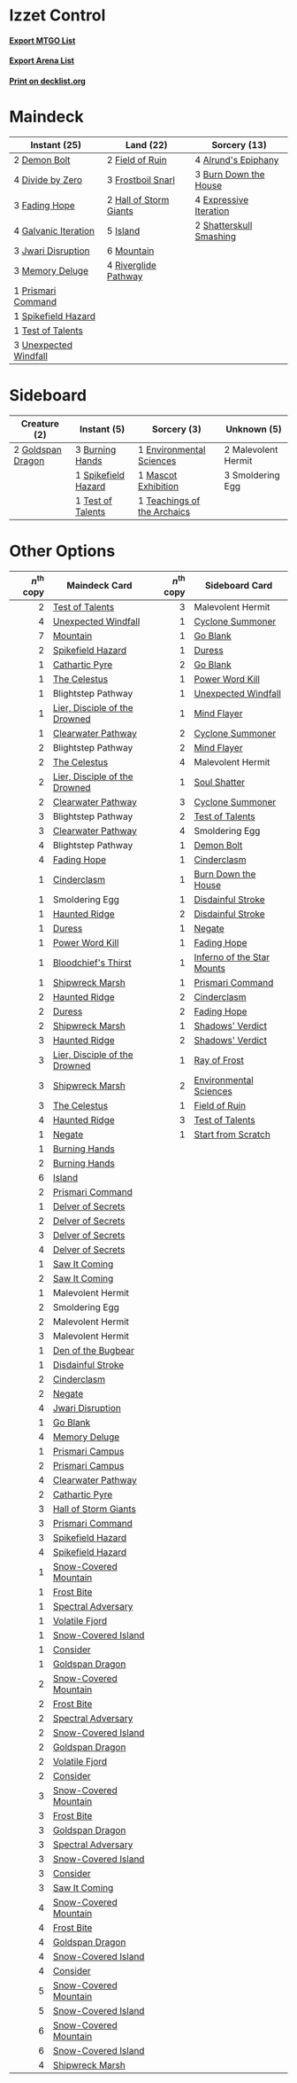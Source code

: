 # Izzet Control

#### [Export MTGO List](../collection/Izzet%20Control/Izzet%20Control.txt)
#### [Export Arena List](../collection/Izzet%20Control/Izzet%20Control_arena.txt)
#### [Print on decklist.org](http://decklist.org/?deckmain=4%09Alrund's%20Epiphany%0A3%09Burn%20Down%20the%20House%0A2%09Demon%20Bolt%0A4%09Divide%20by%20Zero%0A4%09Expressive%20Iteration%0A3%09Fading%20Hope%0A2%09Field%20of%20Ruin%0A3%09Frostboil%20Snarl%0A4%09Galvanic%20Iteration%0A2%09Hall%20of%20Storm%20Giants%0A5%09Island%0A3%09Jwari%20Disruption%0A3%09Memory%20Deluge%0A6%09Mountain%0A1%09Prismari%20Command%0A4%09Riverglide%20Pathway%0A2%09Shatterskull%20Smashing%0A1%09Spikefield%20Hazard%0A1%09Test%20of%20Talents%0A3%09Unexpected%20Windfall&deckside=3%09Burning%20Hands%0A1%09Environmental%20Sciences%0A2%09Goldspan%20Dragon%0A2%09Malevolent%20Hermit%0A1%09Mascot%20Exhibition%0A3%09Smoldering%20Egg%0A1%09Spikefield%20Hazard%0A1%09Teachings%20of%20the%20Archaics%0A1%09Test%20of%20Talents)
# Maindeck

|                                          Instant (25)                                          |                                            Land (22)                                            |                                           Sorcery (13)                                           |
|------------------------------------------------------------------------------------------------|-------------------------------------------------------------------------------------------------|--------------------------------------------------------------------------------------------------|
|2 [Demon Bolt](http://gatherer.wizards.com/Pages/Card/Details.aspx?multiverseid=503741)         |2 [Field of Ruin](http://gatherer.wizards.com/Pages/Card/Details.aspx?multiverseid=435415)       |4 [Alrund's Epiphany](http://gatherer.wizards.com/Pages/Card/Details.aspx?multiverseid=503648)    |
|4 [Divide by Zero](http://gatherer.wizards.com/Pages/Card/Details.aspx?multiverseid=513518)     |3 [Frostboil Snarl](http://gatherer.wizards.com/Pages/Card/Details.aspx?multiverseid=513757)     |3 [Burn Down the House](http://gatherer.wizards.com/Pages/Card/Details.aspx?multiverseid=534907)  |
|3 [Fading Hope](http://gatherer.wizards.com/Pages/Card/Details.aspx?multiverseid=534812)        |2 [Hall of Storm Giants](http://gatherer.wizards.com/Pages/Card/Details.aspx?multiverseid=527544)|4 [Expressive Iteration](http://gatherer.wizards.com/Pages/Card/Details.aspx?multiverseid=513678) |
|4 [Galvanic Iteration](http://gatherer.wizards.com/Pages/Card/Details.aspx?multiverseid=535018) |5 [Island](http://gatherer.wizards.com/Pages/Card/Details.aspx?multiverseid=439857)              |2 [Shatterskull Smashing](http://gatherer.wizards.com/Pages/Card/Details.aspx?multiverseid=491802)|
|3 [Jwari Disruption](http://gatherer.wizards.com/Pages/Card/Details.aspx?multiverseid=491693)   |6 [Mountain](http://gatherer.wizards.com/Pages/Card/Details.aspx?multiverseid=439859)            |                                                                                                  |
|3 [Memory Deluge](http://gatherer.wizards.com/Pages/Card/Details.aspx?multiverseid=534825)      |4 [Riverglide Pathway](http://gatherer.wizards.com/Pages/Card/Details.aspx?multiverseid=491920)  |                                                                                                  |
|1 [Prismari Command](http://gatherer.wizards.com/Pages/Card/Details.aspx?multiverseid=513706)   |                                                                                                 |                                                                                                  |
|1 [Spikefield Hazard](http://gatherer.wizards.com/Pages/Card/Details.aspx?multiverseid=491809)  |                                                                                                 |                                                                                                  |
|1 [Test of Talents](http://gatherer.wizards.com/Pages/Card/Details.aspx?multiverseid=513536)    |                                                                                                 |                                                                                                  |
|3 [Unexpected Windfall](http://gatherer.wizards.com/Pages/Card/Details.aspx?multiverseid=527451)|                                                                                                 |                                                                                                  |


# Sideboard

|                                        Creature (2)                                        |                                         Instant (5)                                          |                                             Sorcery (3)                                              |    Unknown (5)    |
|--------------------------------------------------------------------------------------------|----------------------------------------------------------------------------------------------|------------------------------------------------------------------------------------------------------|-------------------|
|2 [Goldspan Dragon](http://gatherer.wizards.com/Pages/Card/Details.aspx?multiverseid=503751)|3 [Burning Hands](http://gatherer.wizards.com/Pages/Card/Details.aspx?multiverseid=527422)    |1 [Environmental Sciences](http://gatherer.wizards.com/Pages/Card/Details.aspx?multiverseid=513477)   |2 Malevolent Hermit|
|                                                                                            |1 [Spikefield Hazard](http://gatherer.wizards.com/Pages/Card/Details.aspx?multiverseid=491809)|1 [Mascot Exhibition](http://gatherer.wizards.com/Pages/Card/Details.aspx?multiverseid=513481)        |3 Smoldering Egg   |
|                                                                                            |1 [Test of Talents](http://gatherer.wizards.com/Pages/Card/Details.aspx?multiverseid=513536)  |1 [Teachings of the Archaics](http://gatherer.wizards.com/Pages/Card/Details.aspx?multiverseid=513534)|                   |


# Other Options

|*n*<sup>th</sup> copy|                                             Maindeck Card                                              |*n*<sup>th</sup> copy|                                           Sideboard Card                                            |
|--------------------:|--------------------------------------------------------------------------------------------------------|--------------------:|-----------------------------------------------------------------------------------------------------|
|                    2|[Test of Talents](http://gatherer.wizards.com/Pages/Card/Details.aspx?multiverseid=513536)              |                    3|Malevolent Hermit                                                                                    |
|                    4|[Unexpected Windfall](http://gatherer.wizards.com/Pages/Card/Details.aspx?multiverseid=527451)          |                    1|[Cyclone Summoner](http://gatherer.wizards.com/Pages/Card/Details.aspx?multiverseid=503660)          |
|                    7|[Mountain](http://gatherer.wizards.com/Pages/Card/Details.aspx?multiverseid=439859)                     |                    1|[Go Blank](http://gatherer.wizards.com/Pages/Card/Details.aspx?multiverseid=513549)                  |
|                    2|[Spikefield Hazard](http://gatherer.wizards.com/Pages/Card/Details.aspx?multiverseid=491809)            |                    1|[Duress](http://gatherer.wizards.com/Pages/Card/Details.aspx?multiverseid=14557)                     |
|                    1|[Cathartic Pyre](http://gatherer.wizards.com/Pages/Card/Details.aspx?multiverseid=534909)               |                    2|[Go Blank](http://gatherer.wizards.com/Pages/Card/Details.aspx?multiverseid=513549)                  |
|                    1|[The Celestus](http://gatherer.wizards.com/Pages/Card/Details.aspx?multiverseid=535049)                 |                    1|[Power Word Kill](http://gatherer.wizards.com/Pages/Card/Details.aspx?multiverseid=527401)           |
|                    1|Blightstep Pathway                                                                                      |                    1|[Unexpected Windfall](http://gatherer.wizards.com/Pages/Card/Details.aspx?multiverseid=527451)       |
|                    1|[Lier, Disciple of the Drowned](http://gatherer.wizards.com/Pages/Card/Details.aspx?multiverseid=534821)|                    1|[Mind Flayer](http://gatherer.wizards.com/Pages/Card/Details.aspx?multiverseid=527350)               |
|                    1|[Clearwater Pathway](http://gatherer.wizards.com/Pages/Card/Details.aspx?multiverseid=491913)           |                    2|[Cyclone Summoner](http://gatherer.wizards.com/Pages/Card/Details.aspx?multiverseid=503660)          |
|                    2|Blightstep Pathway                                                                                      |                    2|[Mind Flayer](http://gatherer.wizards.com/Pages/Card/Details.aspx?multiverseid=527350)               |
|                    2|[The Celestus](http://gatherer.wizards.com/Pages/Card/Details.aspx?multiverseid=535049)                 |                    4|Malevolent Hermit                                                                                    |
|                    2|[Lier, Disciple of the Drowned](http://gatherer.wizards.com/Pages/Card/Details.aspx?multiverseid=534821)|                    1|[Soul Shatter](http://gatherer.wizards.com/Pages/Card/Details.aspx?multiverseid=491765)              |
|                    2|[Clearwater Pathway](http://gatherer.wizards.com/Pages/Card/Details.aspx?multiverseid=491913)           |                    3|[Cyclone Summoner](http://gatherer.wizards.com/Pages/Card/Details.aspx?multiverseid=503660)          |
|                    3|Blightstep Pathway                                                                                      |                    2|[Test of Talents](http://gatherer.wizards.com/Pages/Card/Details.aspx?multiverseid=513536)           |
|                    3|[Clearwater Pathway](http://gatherer.wizards.com/Pages/Card/Details.aspx?multiverseid=491913)           |                    4|Smoldering Egg                                                                                       |
|                    4|Blightstep Pathway                                                                                      |                    1|[Demon Bolt](http://gatherer.wizards.com/Pages/Card/Details.aspx?multiverseid=503741)                |
|                    4|[Fading Hope](http://gatherer.wizards.com/Pages/Card/Details.aspx?multiverseid=534812)                  |                    1|[Cinderclasm](http://gatherer.wizards.com/Pages/Card/Details.aspx?multiverseid=491776)               |
|                    1|[Cinderclasm](http://gatherer.wizards.com/Pages/Card/Details.aspx?multiverseid=491776)                  |                    1|[Burn Down the House](http://gatherer.wizards.com/Pages/Card/Details.aspx?multiverseid=534907)       |
|                    1|Smoldering Egg                                                                                          |                    1|[Disdainful Stroke](http://gatherer.wizards.com/Pages/Card/Details.aspx?multiverseid=420705)         |
|                    1|[Haunted Ridge](http://gatherer.wizards.com/Pages/Card/Details.aspx?multiverseid=535061)                |                    2|[Disdainful Stroke](http://gatherer.wizards.com/Pages/Card/Details.aspx?multiverseid=420705)         |
|                    1|[Duress](http://gatherer.wizards.com/Pages/Card/Details.aspx?multiverseid=14557)                        |                    1|[Negate](http://gatherer.wizards.com/Pages/Card/Details.aspx?multiverseid=423707)                    |
|                    1|[Power Word Kill](http://gatherer.wizards.com/Pages/Card/Details.aspx?multiverseid=527401)              |                    1|[Fading Hope](http://gatherer.wizards.com/Pages/Card/Details.aspx?multiverseid=534812)               |
|                    1|[Bloodchief's Thirst](http://gatherer.wizards.com/Pages/Card/Details.aspx?multiverseid=491729)          |                    1|[Inferno of the Star Mounts](http://gatherer.wizards.com/Pages/Card/Details.aspx?multiverseid=527438)|
|                    1|[Shipwreck Marsh](http://gatherer.wizards.com/Pages/Card/Details.aspx?multiverseid=535066)              |                    1|[Prismari Command](http://gatherer.wizards.com/Pages/Card/Details.aspx?multiverseid=513706)          |
|                    2|[Haunted Ridge](http://gatherer.wizards.com/Pages/Card/Details.aspx?multiverseid=535061)                |                    2|[Cinderclasm](http://gatherer.wizards.com/Pages/Card/Details.aspx?multiverseid=491776)               |
|                    2|[Duress](http://gatherer.wizards.com/Pages/Card/Details.aspx?multiverseid=14557)                        |                    2|[Fading Hope](http://gatherer.wizards.com/Pages/Card/Details.aspx?multiverseid=534812)               |
|                    2|[Shipwreck Marsh](http://gatherer.wizards.com/Pages/Card/Details.aspx?multiverseid=535066)              |                    1|[Shadows' Verdict](http://gatherer.wizards.com/Pages/Card/Details.aspx?multiverseid=491762)          |
|                    3|[Haunted Ridge](http://gatherer.wizards.com/Pages/Card/Details.aspx?multiverseid=535061)                |                    2|[Shadows' Verdict](http://gatherer.wizards.com/Pages/Card/Details.aspx?multiverseid=491762)          |
|                    3|[Lier, Disciple of the Drowned](http://gatherer.wizards.com/Pages/Card/Details.aspx?multiverseid=534821)|                    1|[Ray of Frost](http://gatherer.wizards.com/Pages/Card/Details.aspx?multiverseid=527355)              |
|                    3|[Shipwreck Marsh](http://gatherer.wizards.com/Pages/Card/Details.aspx?multiverseid=535066)              |                    2|[Environmental Sciences](http://gatherer.wizards.com/Pages/Card/Details.aspx?multiverseid=513477)    |
|                    3|[The Celestus](http://gatherer.wizards.com/Pages/Card/Details.aspx?multiverseid=535049)                 |                    1|[Field of Ruin](http://gatherer.wizards.com/Pages/Card/Details.aspx?multiverseid=435415)             |
|                    4|[Haunted Ridge](http://gatherer.wizards.com/Pages/Card/Details.aspx?multiverseid=535061)                |                    3|[Test of Talents](http://gatherer.wizards.com/Pages/Card/Details.aspx?multiverseid=513536)           |
|                    1|[Negate](http://gatherer.wizards.com/Pages/Card/Details.aspx?multiverseid=423707)                       |                    1|[Start from Scratch](http://gatherer.wizards.com/Pages/Card/Details.aspx?multiverseid=513591)        |
|                    1|[Burning Hands](http://gatherer.wizards.com/Pages/Card/Details.aspx?multiverseid=527422)                |                     |                                                                                                     |
|                    2|[Burning Hands](http://gatherer.wizards.com/Pages/Card/Details.aspx?multiverseid=527422)                |                     |                                                                                                     |
|                    6|[Island](http://gatherer.wizards.com/Pages/Card/Details.aspx?multiverseid=439857)                       |                     |                                                                                                     |
|                    2|[Prismari Command](http://gatherer.wizards.com/Pages/Card/Details.aspx?multiverseid=513706)             |                     |                                                                                                     |
|                    1|[Delver of Secrets](http://gatherer.wizards.com/Pages/Card/Details.aspx?multiverseid=226749)            |                     |                                                                                                     |
|                    2|[Delver of Secrets](http://gatherer.wizards.com/Pages/Card/Details.aspx?multiverseid=226749)            |                     |                                                                                                     |
|                    3|[Delver of Secrets](http://gatherer.wizards.com/Pages/Card/Details.aspx?multiverseid=226749)            |                     |                                                                                                     |
|                    4|[Delver of Secrets](http://gatherer.wizards.com/Pages/Card/Details.aspx?multiverseid=226749)            |                     |                                                                                                     |
|                    1|[Saw It Coming](http://gatherer.wizards.com/Pages/Card/Details.aspx?multiverseid=503684)                |                     |                                                                                                     |
|                    2|[Saw It Coming](http://gatherer.wizards.com/Pages/Card/Details.aspx?multiverseid=503684)                |                     |                                                                                                     |
|                    1|Malevolent Hermit                                                                                       |                     |                                                                                                     |
|                    2|Smoldering Egg                                                                                          |                     |                                                                                                     |
|                    2|Malevolent Hermit                                                                                       |                     |                                                                                                     |
|                    3|Malevolent Hermit                                                                                       |                     |                                                                                                     |
|                    1|[Den of the Bugbear](http://gatherer.wizards.com/Pages/Card/Details.aspx?multiverseid=527541)           |                     |                                                                                                     |
|                    1|[Disdainful Stroke](http://gatherer.wizards.com/Pages/Card/Details.aspx?multiverseid=420705)            |                     |                                                                                                     |
|                    2|[Cinderclasm](http://gatherer.wizards.com/Pages/Card/Details.aspx?multiverseid=491776)                  |                     |                                                                                                     |
|                    2|[Negate](http://gatherer.wizards.com/Pages/Card/Details.aspx?multiverseid=423707)                       |                     |                                                                                                     |
|                    4|[Jwari Disruption](http://gatherer.wizards.com/Pages/Card/Details.aspx?multiverseid=491693)             |                     |                                                                                                     |
|                    1|[Go Blank](http://gatherer.wizards.com/Pages/Card/Details.aspx?multiverseid=513549)                     |                     |                                                                                                     |
|                    4|[Memory Deluge](http://gatherer.wizards.com/Pages/Card/Details.aspx?multiverseid=534825)                |                     |                                                                                                     |
|                    1|[Prismari Campus](http://gatherer.wizards.com/Pages/Card/Details.aspx?multiverseid=513762)              |                     |                                                                                                     |
|                    2|[Prismari Campus](http://gatherer.wizards.com/Pages/Card/Details.aspx?multiverseid=513762)              |                     |                                                                                                     |
|                    4|[Clearwater Pathway](http://gatherer.wizards.com/Pages/Card/Details.aspx?multiverseid=491913)           |                     |                                                                                                     |
|                    2|[Cathartic Pyre](http://gatherer.wizards.com/Pages/Card/Details.aspx?multiverseid=534909)               |                     |                                                                                                     |
|                    3|[Hall of Storm Giants](http://gatherer.wizards.com/Pages/Card/Details.aspx?multiverseid=527544)         |                     |                                                                                                     |
|                    3|[Prismari Command](http://gatherer.wizards.com/Pages/Card/Details.aspx?multiverseid=513706)             |                     |                                                                                                     |
|                    3|[Spikefield Hazard](http://gatherer.wizards.com/Pages/Card/Details.aspx?multiverseid=491809)            |                     |                                                                                                     |
|                    4|[Spikefield Hazard](http://gatherer.wizards.com/Pages/Card/Details.aspx?multiverseid=491809)            |                     |                                                                                                     |
|                    1|[Snow-Covered Mountain](http://gatherer.wizards.com/Pages/Card/Details.aspx?multiverseid=121233)        |                     |                                                                                                     |
|                    1|[Frost Bite](http://gatherer.wizards.com/Pages/Card/Details.aspx?multiverseid=503750)                   |                     |                                                                                                     |
|                    1|[Spectral Adversary](http://gatherer.wizards.com/Pages/Card/Details.aspx?multiverseid=534843)           |                     |                                                                                                     |
|                    1|[Volatile Fjord](http://gatherer.wizards.com/Pages/Card/Details.aspx?multiverseid=503893)               |                     |                                                                                                     |
|                    1|[Snow-Covered Island](http://gatherer.wizards.com/Pages/Card/Details.aspx?multiverseid=121130)          |                     |                                                                                                     |
|                    1|[Consider](http://gatherer.wizards.com/Pages/Card/Details.aspx?multiverseid=534803)                     |                     |                                                                                                     |
|                    1|[Goldspan Dragon](http://gatherer.wizards.com/Pages/Card/Details.aspx?multiverseid=503751)              |                     |                                                                                                     |
|                    2|[Snow-Covered Mountain](http://gatherer.wizards.com/Pages/Card/Details.aspx?multiverseid=121233)        |                     |                                                                                                     |
|                    2|[Frost Bite](http://gatherer.wizards.com/Pages/Card/Details.aspx?multiverseid=503750)                   |                     |                                                                                                     |
|                    2|[Spectral Adversary](http://gatherer.wizards.com/Pages/Card/Details.aspx?multiverseid=534843)           |                     |                                                                                                     |
|                    2|[Snow-Covered Island](http://gatherer.wizards.com/Pages/Card/Details.aspx?multiverseid=121130)          |                     |                                                                                                     |
|                    2|[Goldspan Dragon](http://gatherer.wizards.com/Pages/Card/Details.aspx?multiverseid=503751)              |                     |                                                                                                     |
|                    2|[Volatile Fjord](http://gatherer.wizards.com/Pages/Card/Details.aspx?multiverseid=503893)               |                     |                                                                                                     |
|                    2|[Consider](http://gatherer.wizards.com/Pages/Card/Details.aspx?multiverseid=534803)                     |                     |                                                                                                     |
|                    3|[Snow-Covered Mountain](http://gatherer.wizards.com/Pages/Card/Details.aspx?multiverseid=121233)        |                     |                                                                                                     |
|                    3|[Frost Bite](http://gatherer.wizards.com/Pages/Card/Details.aspx?multiverseid=503750)                   |                     |                                                                                                     |
|                    3|[Goldspan Dragon](http://gatherer.wizards.com/Pages/Card/Details.aspx?multiverseid=503751)              |                     |                                                                                                     |
|                    3|[Spectral Adversary](http://gatherer.wizards.com/Pages/Card/Details.aspx?multiverseid=534843)           |                     |                                                                                                     |
|                    3|[Snow-Covered Island](http://gatherer.wizards.com/Pages/Card/Details.aspx?multiverseid=121130)          |                     |                                                                                                     |
|                    3|[Consider](http://gatherer.wizards.com/Pages/Card/Details.aspx?multiverseid=534803)                     |                     |                                                                                                     |
|                    3|[Saw It Coming](http://gatherer.wizards.com/Pages/Card/Details.aspx?multiverseid=503684)                |                     |                                                                                                     |
|                    4|[Snow-Covered Mountain](http://gatherer.wizards.com/Pages/Card/Details.aspx?multiverseid=121233)        |                     |                                                                                                     |
|                    4|[Frost Bite](http://gatherer.wizards.com/Pages/Card/Details.aspx?multiverseid=503750)                   |                     |                                                                                                     |
|                    4|[Goldspan Dragon](http://gatherer.wizards.com/Pages/Card/Details.aspx?multiverseid=503751)              |                     |                                                                                                     |
|                    4|[Snow-Covered Island](http://gatherer.wizards.com/Pages/Card/Details.aspx?multiverseid=121130)          |                     |                                                                                                     |
|                    4|[Consider](http://gatherer.wizards.com/Pages/Card/Details.aspx?multiverseid=534803)                     |                     |                                                                                                     |
|                    5|[Snow-Covered Mountain](http://gatherer.wizards.com/Pages/Card/Details.aspx?multiverseid=121233)        |                     |                                                                                                     |
|                    5|[Snow-Covered Island](http://gatherer.wizards.com/Pages/Card/Details.aspx?multiverseid=121130)          |                     |                                                                                                     |
|                    6|[Snow-Covered Mountain](http://gatherer.wizards.com/Pages/Card/Details.aspx?multiverseid=121233)        |                     |                                                                                                     |
|                    6|[Snow-Covered Island](http://gatherer.wizards.com/Pages/Card/Details.aspx?multiverseid=121130)          |                     |                                                                                                     |
|                    4|[Shipwreck Marsh](http://gatherer.wizards.com/Pages/Card/Details.aspx?multiverseid=535066)              |                     |                                                                                                     |

